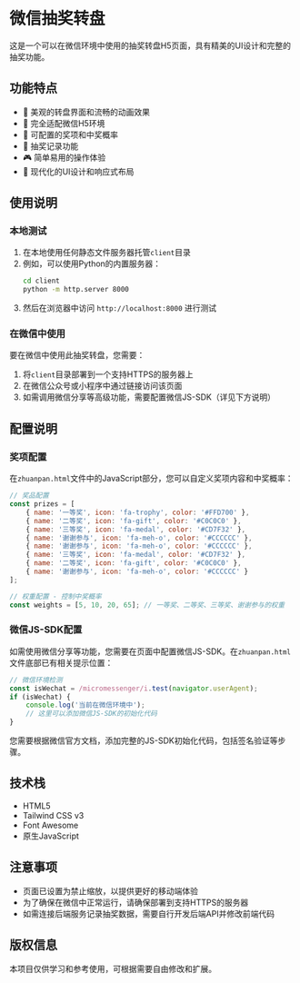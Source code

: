 # 微信抽奖转盘

这是一个可以在微信环境中使用的抽奖转盘H5页面，具有精美的UI设计和完整的抽奖功能。

## 功能特点

- 🎯 美观的转盘界面和流畅的动画效果
- 📱 完全适配微信H5环境
- 🎲 可配置的奖项和中奖概率
- 📝 抽奖记录功能
- 🎮 简单易用的操作体验
- 🎨 现代化的UI设计和响应式布局

## 使用说明

### 本地测试

1. 在本地使用任何静态文件服务器托管`client`目录
2. 例如，可以使用Python的内置服务器：
   ```bash
   cd client
   python -m http.server 8000
   ```
3. 然后在浏览器中访问 `http://localhost:8000` 进行测试

### 在微信中使用

要在微信中使用此抽奖转盘，您需要：

1. 将`client`目录部署到一个支持HTTPS的服务器上
2. 在微信公众号或小程序中通过链接访问该页面
3. 如需调用微信分享等高级功能，需要配置微信JS-SDK（详见下方说明）

## 配置说明

### 奖项配置

在`zhuanpan.html`文件中的JavaScript部分，您可以自定义奖项内容和中奖概率：

```javascript
// 奖品配置
const prizes = [
    { name: '一等奖', icon: 'fa-trophy', color: '#FFD700' },
    { name: '二等奖', icon: 'fa-gift', color: '#C0C0C0' },
    { name: '三等奖', icon: 'fa-medal', color: '#CD7F32' },
    { name: '谢谢参与', icon: 'fa-meh-o', color: '#CCCCCC' },
    { name: '谢谢参与', icon: 'fa-meh-o', color: '#CCCCCC' },
    { name: '三等奖', icon: 'fa-medal', color: '#CD7F32' },
    { name: '二等奖', icon: 'fa-gift', color: '#C0C0C0' },
    { name: '谢谢参与', icon: 'fa-meh-o', color: '#CCCCCC' }
];

// 权重配置 - 控制中奖概率
const weights = [5, 10, 20, 65]; // 一等奖、二等奖、三等奖、谢谢参与的权重
```

### 微信JS-SDK配置

如需使用微信分享等功能，您需要在页面中配置微信JS-SDK。在`zhuanpan.html`文件底部已有相关提示位置：

```javascript
// 微信环境检测
const isWechat = /micromessenger/i.test(navigator.userAgent);
if (isWechat) {
    console.log('当前在微信环境中');
    // 这里可以添加微信JS-SDK的初始化代码
}
```

您需要根据微信官方文档，添加完整的JS-SDK初始化代码，包括签名验证等步骤。

## 技术栈

- HTML5
- Tailwind CSS v3
- Font Awesome
- 原生JavaScript

## 注意事项

- 页面已设置为禁止缩放，以提供更好的移动端体验
- 为了确保在微信中正常运行，请确保部署到支持HTTPS的服务器
- 如需连接后端服务记录抽奖数据，需要自行开发后端API并修改前端代码

## 版权信息

本项目仅供学习和参考使用，可根据需要自由修改和扩展。